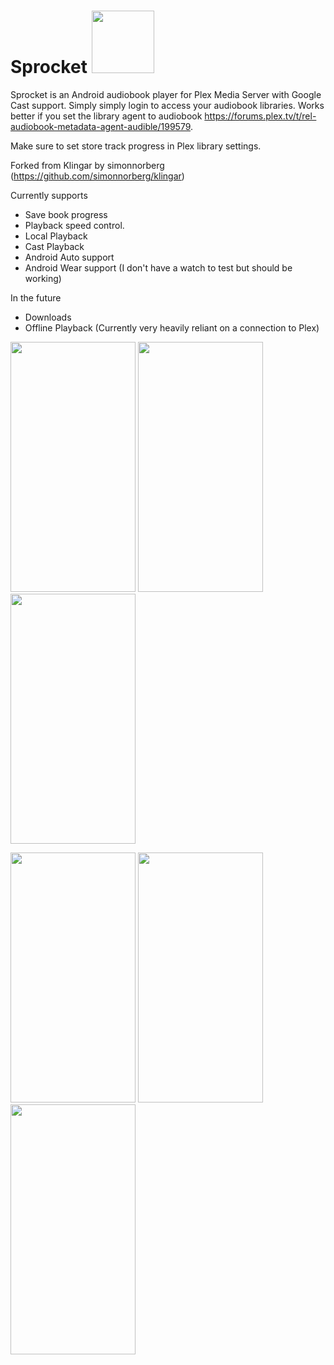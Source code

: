 Sprocket <a href="url"><img src="https://raw.github.com/AwsomeFox/sprocket/master/cast/sprocket_logo.png" height="100" width="100" ></a>
=======

Sprocket is an Android audiobook player for Plex Media Server with Google Cast support. Simply simply login to access your audiobook libraries. Works better if you set the library agent to audiobook https://forums.plex.tv/t/rel-audiobook-metadata-agent-audible/199579.

Make sure to set store track progress in Plex library settings.

Forked from Klingar by simonnorberg (https://github.com/simonnorberg/klingar)

Currently supports 
* Save book progress 
* Playback speed control. 
* Local Playback
* Cast Playback
* Android Auto support
* Android Wear support (I don't have a watch to test but should be working)

In the future
* Downloads
* Offline Playback
(Currently very heavily reliant on a connection to Plex)

<a href="url"><img src="https://raw.github.com/AwsomeFox/sprocket/master/info/login.png" height="400" width="200" ></a>
<a href="url"><img src="https://raw.github.com/AwsomeFox/sprocket/master/info/now_playing.png" height="400" width="200" ></a>
<a href="url"><img src="https://raw.github.com/AwsomeFox/sprocket/master/info/browse_authors.png" height="400" width="200" ></a>

<a href="url"><img src="https://raw.github.com/AwsomeFox/sprocket/master/info/browse_books.png" height="400" width="200" ></a>
<a href="url"><img src="https://raw.github.com/AwsomeFox/sprocket/master/info/landing_screen.png" height="400" width="200" ></a>
<a href="url"><img src="https://raw.github.com/AwsomeFox/sprocket/master/info/set_speed.png" height="400" width="200" ></a>
